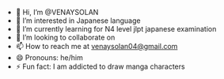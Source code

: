 - 👋 Hi, I’m @VENAYSOLAN
- 👀 I’m interested in Japanese language
- 🌱 I’m currently learning for N4 level jlpt japanese examination 
- 💞️ I’m looking to collaborate on 
- 📫 How to reach me at venaysolan04@gmail.com
- 😄 Pronouns: he/him
- ⚡ Fun fact: I am addicted to draw manga characters

<!---
VENAYSOLAN/VENAYSOLAN is a ✨ special ✨ repository because its `README.md` (this file) appears on your GitHub profile.
You can click the Preview link to take a look at your changes.
--->
